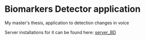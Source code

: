 # Biomarkers Detector application

My master's thesis, application to detection changes in voice

Server installations for it can be found here: [server_BD](https://github.com/Filipsss13524/Server_BD_application)

